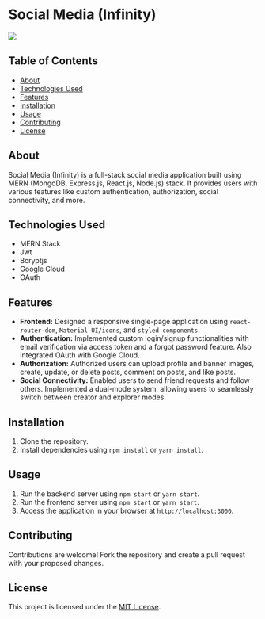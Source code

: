 # Social Media (Infinity)

![]((https://drive.google.com/file/d/1rRiB1GU_Ue4M1H2vlZpMo-5fp4wcebW_/view?usp=drive_link))

## Table of Contents
- [About](#about)
- [Technologies Used](#technologies-used)
- [Features](#features)
- [Installation](#installation)
- [Usage](#usage)
- [Contributing](#contributing)
- [License](#license)

## About
Social Media (Infinity) is a full-stack social media application built using MERN (MongoDB, Express.js, React.js, Node.js) stack. It provides users with various features like custom authentication, authorization, social connectivity, and more.

## Technologies Used
- MERN Stack
- Jwt
- Bcryptjs
- Google Cloud
- OAuth

## Features
- **Frontend:** Designed a responsive single-page application using `react-router-dom`, `Material UI/icons`, and `styled components`.
- **Authentication:** Implemented custom login/signup functionalities with email verification via access token and a forgot password feature. Also integrated OAuth with Google Cloud.
- **Authorization:** Authorized users can upload profile and banner images, create, update, or delete posts, comment on posts, and like posts.
- **Social Connectivity:** Enabled users to send friend requests and follow others. Implemented a dual-mode system, allowing users to seamlessly switch between creator and explorer modes.

## Installation
1. Clone the repository.
2. Install dependencies using `npm install` or `yarn install`.

## Usage
1. Run the backend server using `npm start` or `yarn start`.
2. Run the frontend server using `npm start` or `yarn start`.
3. Access the application in your browser at `http://localhost:3000`.

## Contributing
Contributions are welcome! Fork the repository and create a pull request with your proposed changes.

## License
This project is licensed under the [MIT License](link_to_license).
